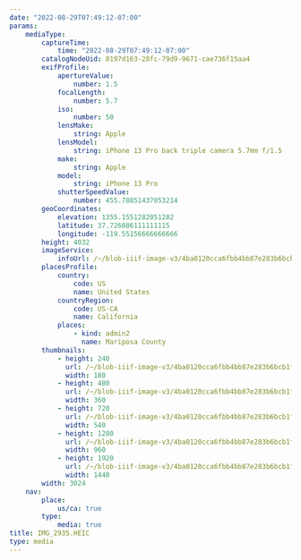 ```yaml
---
date: "2022-08-29T07:49:12-07:00"
params:
    mediaType:
        captureTime:
            time: "2022-08-29T07:49:12-07:00"
        catalogNodeUid: 0197d163-28fc-79d9-9671-cae736f15aa4
        exifProfile:
            apertureValue:
                number: 1.5
            focalLength:
                number: 5.7
            iso:
                number: 50
            lensMake:
                string: Apple
            lensModel:
                string: iPhone 13 Pro back triple camera 5.7mm f/1.5
            make:
                string: Apple
            model:
                string: iPhone 13 Pro
            shutterSpeedValue:
                number: 455.78851437053214
        geoCoordinates:
            elevation: 1355.1551282051282
            latitude: 37.726086111111115
            longitude: -119.55156666666666
        height: 4032
        imageService:
            infoUrl: /~/blob-iiif-image-v3/4ba0120cca6fbb4bb87e283b6bcb1fe6cd52d66a3d51f9c43117ee860b358e75/info.json
        placesProfile:
            country:
                code: US
                name: United States
            countryRegion:
                code: US-CA
                name: California
            places:
                - kind: admin2
                  name: Mariposa County
        thumbnails:
            - height: 240
              url: /~/blob-iiif-image-v3/4ba0120cca6fbb4bb87e283b6bcb1fe6cd52d66a3d51f9c43117ee860b358e75/full/180%2C240/0/default.jpg
              width: 180
            - height: 480
              url: /~/blob-iiif-image-v3/4ba0120cca6fbb4bb87e283b6bcb1fe6cd52d66a3d51f9c43117ee860b358e75/full/360%2C480/0/default.jpg
              width: 360
            - height: 720
              url: /~/blob-iiif-image-v3/4ba0120cca6fbb4bb87e283b6bcb1fe6cd52d66a3d51f9c43117ee860b358e75/full/540%2C720/0/default.jpg
              width: 540
            - height: 1280
              url: /~/blob-iiif-image-v3/4ba0120cca6fbb4bb87e283b6bcb1fe6cd52d66a3d51f9c43117ee860b358e75/full/960%2C1280/0/default.jpg
              width: 960
            - height: 1920
              url: /~/blob-iiif-image-v3/4ba0120cca6fbb4bb87e283b6bcb1fe6cd52d66a3d51f9c43117ee860b358e75/full/1440%2C1920/0/default.jpg
              width: 1440
        width: 3024
    nav:
        place:
            us/ca: true
        type:
            media: true
title: IMG_2935.HEIC
type: media
---
```

